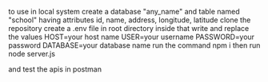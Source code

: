 to use in local system
create a database "any_name" and table named "school" having attributes id, name, address, longitude, latitude
clone the repository
create a .env file in root directory
inside that write and replace the values
         HOST=your host name
         USER=your username 
         PASSWORD=your password
         DATABASE=your database name
run the command npm i
then run node server.js

and test the apis in postman
